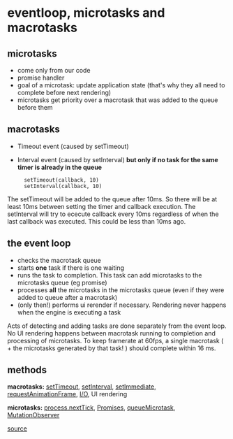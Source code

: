 # eventloop, microtasks and macrotasks

## microtasks

- come only from our code
- promise handler
- goal of a microtask: update application state (that's why they all need to complete before next rendering)
- microtasks get priority over a macrotask that was added to the queue before them

## macrotasks

- Timeout event (caused by setTimeout)
- Interval event (caused by setInterval) **but only if no task for the same timer is already in the queue**


        setTimeout(callback, 10)
        setInterval(callback, 10)

The setTimeout will be added to the queue after 10ms. So there will be at least 10ms between setting the timer and callback execution.
The setInterval will try to ececute callback every 10ms regardless of when the last callback was executed. This could be less than 10ms ago.

## the event loop

- checks the macrotask queue
- starts **one** task if there is one waiting
- runs the task to completion. This task can add microtasks to the microtasks queue (eg promise)
- processes **all** the microtasks in the microtasks queue (even if they were added to queue after a macrotask)
- (only then!) performs ui rerender if necessary. Rendering never happens when the engine is executing a task

Acts of detecting and adding tasks are done separately from the event loop.
No UI rendering happens between macrotask running to completion and processing of microtasks. To keep framerate at 60fps, a single macrotask ( + the microtasks generated by that task! ) should complete within 16 ms.

## methods

**macrotasks:** [setTimeout](https://developer.mozilla.org/docs/Web/API/WindowTimers/setTimeout), [setInterval](https://developer.mozilla.org/docs/Web/API/WindowTimers/setInterval), [setImmediate](https://developer.mozilla.org/docs/Web/API/Window/setImmediate), [requestAnimationFrame](https://developer.mozilla.org/docs/Web/API/window/requestAnimationFrame), [I/O](https://developer.mozilla.org/docs/Mozilla/Projects/NSPR/Reference/I_O_Functions), UI rendering

**microtasks:** [process.nextTick](https://nodejs.org/uk/docs/guides/event-loop-timers-and-nexttick/), [Promises](https://developer.mozilla.org/docs/Web/JavaScript/Reference/Global_Objects/Promise), [queueMicrotask](https://developer.mozilla.org/docs/Web/API/WindowOrWorkerGlobalScope/queueMicrotask), [MutationObserver](https://developer.mozilla.org/docs/Web/API/MutationObserver)

[source](https://stackoverflow.com/a/25933985/6570344)
